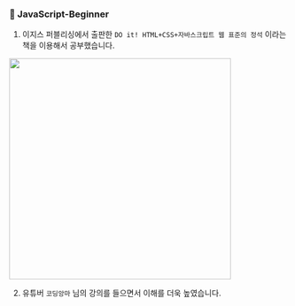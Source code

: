 ### 💜 JavaScript-Beginner
1. 이지스 퍼블리싱에서 출판한 ```DO it! HTML+CSS+자바스크립트 웹 표준의 정석``` 이라는 책을 이용해서 공부했습니다.
<img width="400" src="https://user-images.githubusercontent.com/97859517/153802207-8fdcde9c-b810-4d93-8150-ecf0f348fd33.png">

2. 유튜버 ```코딩앙마``` 님의 강의를 들으면서 이해를 더욱 높였습니다.
